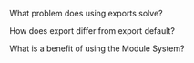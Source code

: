 What problem does using exports solve?

How does export differ from export default?

What is a benefit of using the Module System?


